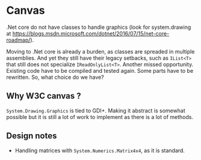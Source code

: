 # Canvas

.Net core do not have classes to handle graphics (look for system.drawing at https://blogs.msdn.microsoft.com/dotnet/2016/07/15/net-core-roadmap/).

Moving to .Net core is already a burden, as classes are spreaded in multiple assemblies. And yet they still have their legacy setbacks, such as `IList<T>` that still does not specialize `IReadOnlyList<T>`. Another missed opportunity.
Existing code have to be compiled and tested again. Some parts have to be rewritten.
So, what choice do we have? 

## Why W3C canvas ?

`System.Drawing.Graphics` is tied to GDI+. Making it abstract is somewhat possible but it is still a lot of work to implement as there is a lot of methods.

## Design notes

- Handling matrices with `System.Numerics.Matrix4x4`, as it is standard.